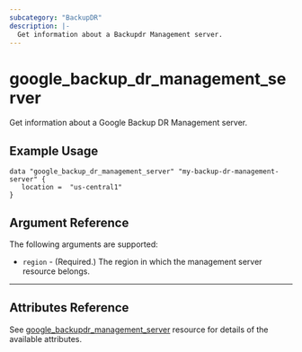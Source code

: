 ```yaml
---
subcategory: "BackupDR"
description: |-
  Get information about a Backupdr Management server.
---
```


# google\_backup\_dr\_management\_server

Get information about a Google Backup DR Management server.

## Example Usage

```hcl
data "google_backup_dr_management_server" "my-backup-dr-management-server" {
   location =  "us-central1"
}
```

## Argument Reference

The following arguments are supported:

* `region` - (Required.) The region in which the management server resource belongs.

- - -

## Attributes Reference

See [google_backupdr_management_server](https://registry.terraform.io/providers/hashicorp/google/latest/docs/resources/backup_dr_management_server) resource for details of the available attributes.
